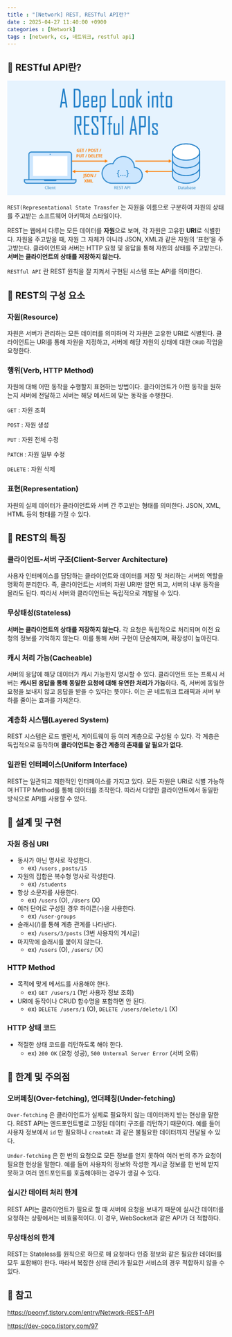 ```yaml
---
title : "[Network] REST, RESTful API란?"
date : 2025-04-27 11:40:00 +0900
categories : [Network]
tags : [network, cs, 네트워크, restful api]
---
```


## 📌 RESTful API란?

![image.png](assets/img/restful/1.png)

`REST(Representational State Transfer` 는 자원을 이름으로 구분하여 자원의 상태를 주고받는 소프트웨어 아키텍처 스타일이다.

REST는 웹에서 다루는 모든 데이터를 **자원**으로 보며, 각 자원은 고유한 **URI**로 식별한다. 자원을 주고받을 때, 자원 그 자체가 아니라 JSON, XML과 같은 자원의 ‘표현’을 주고받는다. 클라이언트와 서버는 HTTP 요청 및 응답을 통해 자원의 상태를 주고받는다. **서버는 클라이언트의 상태를 저장하지 않는다.**

`RESTful API` 란 REST 원칙을 잘 지켜서 구현된 시스템 또는 API를 의미한다.

## 📌 REST의 구성 요소

### 자원(Resource)

자원은 서버가 관리하는 모든 데이터를 의미하며 각 자원은 고유한 URI로 식별된다. 클라이언트는 URI를 통해 자원을 지정하고, 서버에 해당 자원의 상태에 대한 `CRUD` 작업을 요청한다.

### 행위(Verb, HTTP Method)

자원에 대해 어떤 동작을 수행할지 표현하는 방법이다. 클라이언트가 어떤 동작을 원하는지 서버에 전달하고 서버는 해당 메서드에 맞는 동작을 수행한다.

`GET` : 자원 조회

`POST` : 자원 생성

`PUT` : 자원 전체 수정

`PATCH` : 자원 일부 수정

`DELETE` : 자원 삭제

### 표현(Representation)

자원의 실제 데이터가 클라이언트와 서버 간 주고받는 형태를 의미한다. JSON, XML, HTML 등의 형태를 가질 수 있다.

## 📌 REST의 특징

### 클라이언트-서버 구조(Client-Server Architecture)

사용자 인터페이스를 담당하는 클라이언트와 데이터를 저장 및 처리하는 서버의 역할을 명확히 분리한다. 즉, 클라이언트는 서버의 자원 URI만 알면 되고, 서버의 내부 동작을 몰라도 된다. 따라서 서버와 클라이언트는 독립적으로 개발될 수 있다.

### 무상태성(Stateless)

**서버는 클라이언트의 상태를 저장하지 않는다.** 각 요청은 독립적으로 처리되며 이전 요청의 정보를 기억하지 않는다. 이를 통해 서버 구현이 단순해지며, 확장성이 높아진다.

### 캐시 처리 가능(Cacheable)

서버의 응답에 해당 데이터가 캐시 가능한지 명시할 수 있다. 클라이언트 또는 프록시 서버는 **캐시된 응답을 통해 동일한 요청에 대해 유연한 처리가 가능**하다. 즉, 서버에 동일한 요청을 보내지 않고 응답을 받을 수 있다는 뜻이다. 이는 곧 네트워크 트래픽과 서버 부하를 줄이는 효과를 가져온다.

### 계층화 시스템(Layered System)

REST 시스템은 로드 밸런서, 게이트웨이 등 여러 계층으로 구성될 수 있다. 각 계층은 독립적으로 동작하며 **클라이언트는 중간 계층의 존재를 알 필요가 없다.**

### 일관된 인터페이스(Uniform Interface)

REST는 일관되고 제한적인 인터페이스를 가지고 있다. 모든 자원은 URI로 식별 가능하며 HTTP Method를 통해 데이터를 조작한다. 따라서 다양한 클라이언트에서 동일한 방식으로 API를 사용할 수 있다.

## 📌 설계 및 구현

### 자원 중심 URI

- 동사가 아닌 명사로 작성한다.
    - ex) `/users` , `posts/15`
- 자원의 집합은 복수형 명사로 작성한다.
    - ex) `/students`
- 항상 소문자를 사용한다.
    - ex) `/users` (O), `/Users` (X)
- 여러 단어로 구성된 경우 하이픈(-)을 사용한다.
    - ex) `/user-groups`
- 슬래시(/)를 통해 계층 관계를 나타낸다.
    - ex) `/users/3/posts` (3번 사용자의 게시글)
- 마지막에 슬래시를 붙이지 않는다.
    - ex) `/users` (O), `/users/` (X)

### HTTP Method

- 목적에 맞게 메서드를 사용해야 한다.
    - ex) `GET /users/1` (1번 사용자 정보 조회)
- URI에 동작이나 CRUD 함수명을 포함하면 안 된다.
    - ex) `DELETE /users/1` (O), `DELETE /users/delete/1` (X)

### HTTP 상태 코드

- 적절한 상태 코드를 리턴하도록 해야 한다.
    - ex) `200 OK` (요청 성공), `500 Unternal Server Error` (서버 오류)

## 📌 한계 및 주의점

### 오버페칭(Over-fetching), 언더페칭(Under-fetching)

`Over-fetching` 은 클라이언트가 실제로 필요하지 않는 데이터까지 받는 현상을 말한다. REST API는 엔드포인트별로 고정된 데이터 구조를 리턴하기 때문이다. 예를 들어 사용자 정보에서 `id` 만 필요하나 `createAt` 과 같은 불필요한 데이터까지 전달될 수 있다.

`Under-fetching` 은 한 번의 요청으로 모든 정보를 얻지 못하여 여러 번의 추가 요청이 필요한 현상을 말한다. 예를 들어 사용자의 정보와 작성한 게시글 정보를 한 번에 받지 못하고 여러 엔드포인트를 호출해야하는 경우가 생길 수 있다.

### 실시간 데이터 처리 한계

REST API는 클라이언트가 필요로 할 때 서버에 요청을 보내기 때문에 실시간 데이터를 요청하는 상황에서는 비효율적이다. 이 경우, WebSocket과 같은 API가 더 적합하다.

### 무상태성의 한계

REST는 Stateless를 원칙으로 하므로 매 요청마다 인증 정보와 같은 필요한 데이터를 모두 포함해야 한다. 따라서 복잡한 상태 관리가 필요한 서비스의 경우 적합하지 않을 수 있다.

## 📌 참고

https://peonyf.tistory.com/entry/Network-REST-API

https://dev-coco.tistory.com/97